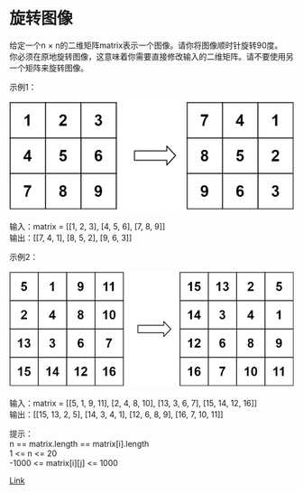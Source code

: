 <h1>旋转图像</h1>

给定一个n × n的二维矩阵matrix表示一个图像。请你将图像顺时针旋转90度。</br>
你必须在原地旋转图像，这意味着你需要直接修改输入的二维矩阵。请不要使用另一个矩阵来旋转图像。</br>

示例1：</br>
</br>![](./image/1.jpeg)</br></br>
输入：matrix = [[1, 2, 3], [4, 5, 6], [7, 8, 9]]</br>
输出：[[7, 4, 1], [8, 5, 2], [9, 6, 3]]</br>

示例2：</br>
</br>![](./image/2.jpeg)</br></br>
输入：matrix = [[5, 1, 9, 11], [2, 4, 8, 10], [13, 3, 6, 7], [15, 14, 12, 16]]</br>
输出：[[15, 13, 2, 5], [14, 3, 4, 1], [12, 6, 8, 9], [16, 7, 10, 11]]</br>

提示：</br>
n == matrix.length == matrix[i].length</br>
1 <= n <= 20</br>
-1000 <= matrix[i][j] <= 1000</br>

[Link](https://leetcode-cn.com/problems/rotate-image/)